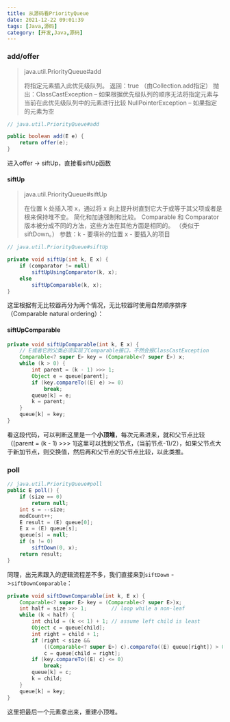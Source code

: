 ```yaml
---
title: 从源码看PriorityQueue
date: 2021-12-22 09:01:39
tags: [Java,源码]
category: [开发,Java,源码]
---
```


### add/offer

> java.util.PriorityQueue#add
>
> 将指定元素插入此优先级队列。
> 返回：true （由Collection.add指定）
> 抛出：ClassCastException – 如果根据优先级队列的顺序无法将指定元素与当前在此优先级队列中的元素进行比较
> 			NullPointerException – 如果指定的元素为空

<!-- more -->

```java
// java.util.PriorityQueue#add

public boolean add(E e) {
    return offer(e);
}
```

进入offer -> siftUp，直接看siftUp函数

#### siftUp

> java.util.PriorityQueue#siftUp
>
> 在位置 k 处插入项 x，通过将 x 向上提升树直到它大于或等于其父项或者是根来保持堆不变。 简化和加速强制和比较。 Comparable 和 Comparator 版本被分成不同的方法，这些方法在其他方面是相同的。 （类似于 siftDown。）
> 参数：k - 要填补的位置
> 			x - 要插入的项目

```java
// java.util.PriorityQueue#siftUp

private void siftUp(int k, E x) {
    if (comparator != null)
        siftUpUsingComparator(k, x);
    else
        siftUpComparable(k, x);
}
```

这里根据有无比较器再分为两个情况，无比较器时使用自然顺序排序（Comparable natural ordering）：

#### siftUpComparable

```java
private void siftUpComparable(int k, E x) {
    // E或者它的父类必须实现了Comparable接口，不然会报ClassCastException
    Comparable<? super E> key = (Comparable<? super E>) x;
    while (k > 0) {
        int parent = (k - 1) >>> 1;
        Object e = queue[parent];
        if (key.compareTo((E) e) >= 0)
            break;
        queue[k] = e;
        k = parent;
    }
    queue[k] = key;
}
```

看这段代码，可以判断这里是一个**小顶堆**，每次元素进来，就和父节点比较（[parent = (k - 1) >>> 1]这里可以找到父节点，(当前节点-1)/2），如果父节点大于新加节点，则交换值，然后再和父节点的父节点比较，以此类推。



### poll

```java
// java.util.PriorityQueue#poll
public E poll() {
    if (size == 0)
        return null;
    int s = --size;
    modCount++;
    E result = (E) queue[0];
    E x = (E) queue[s];
    queue[s] = null;
    if (s != 0)
        siftDown(0, x);
    return result;
}
```

同理，出元素跟入的逻辑流程差不多，我们直接来到`siftDown` ->`siftDownComparable`：

```java
private void siftDownComparable(int k, E x) {
    Comparable<? super E> key = (Comparable<? super E>)x;
    int half = size >>> 1;        // loop while a non-leaf
    while (k < half) {
        int child = (k << 1) + 1; // assume left child is least
        Object c = queue[child];
        int right = child + 1;
        if (right < size &&
            ((Comparable<? super E>) c).compareTo((E) queue[right]) > 0)
            c = queue[child = right];
        if (key.compareTo((E) c) <= 0)
            break;
        queue[k] = c;
        k = child;
    }
    queue[k] = key;
}
```

这里把最后一个元素拿出来，重建小顶堆。
